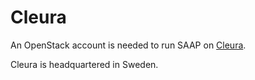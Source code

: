 # Cleura

An OpenStack account is needed to run SAAP on [Cleura](https://cleura.com/).

Cleura is headquartered in Sweden.
